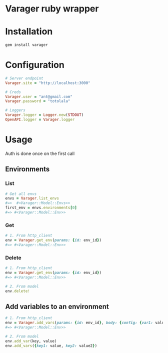 Varager ruby wrapper
=======================
# Installation
```bash
gem install varager
```

# Configuration
```ruby
# Server endpoint
Varager.site = "http://localhost:3000" 

# Creds
Varager.user = "ant@gmail.com"
Varager.password = "totolala"

# Loggers
Varager.logger = Logger.new(STDOUT)
OpenAPI.logger = Varager.logger
```

# Usage
Auth is done once on the first call

## Environments
### List
```ruby
# Get all envs
envs = Varager.list_envs
#=>  #<Varager::Model::Envs>>
first_env = envs.environments[0]
#=> #<Varager::Model::Env>>
```
### Get 
```ruby
# 1. From http_client
env = Varager.get_env(params: {id: env_id})
#=> #<Varager::Model::Env>>
```
### Delete
```ruby
# 1. From http_client
env = Varager.get_env(params: {id: env_id})
#=> #<Varager::Model::Env>>

# 2. From model
env.delete!
```

## Add variables to an environment
```ruby
# 1. From http_client
env = Varager.add_vars(params: {id: env_id}, body: {config: {var1: value, var2: value2}}.to_json)
#=> #<Varager::Model::Env>>

# 2. From model
env.add_var(key, value)
env.add_vars({key1: value, key2: value2})
```
